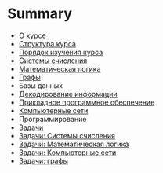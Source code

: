 # Summary

* [О курсе](README.md)
* [Структура курса](first-question.md)
* [Порядок изучения курса](second-question.md)
* [Системы счисления](sistemi-schisleniya.md)
* [Математическая логика](matematicheskaya-logika.md)
* [Графы](grafi.md)
* Базы данных
* [Декодирование информации](dekodirovanie-informatsii.md)
* [Прикладное программное обеспечение](prikladnoe-programmnoe-obespechenie.md)
* [Компьютерные сети](kompyuternie-seti.md)
* Программирование
* [Задачи](zadachi.md)
* [Задачи: Системы счисления](zadachi-sistemi-schisleniya.md)
* [Задачи: Математическая логика](zadachi-matematicheskaya-logika.md)
* [Задачи: Компьютерные сети](zadachi-kompyuternie-seti.md)
* [Задачи: графы](zadachi-grafi.md)

